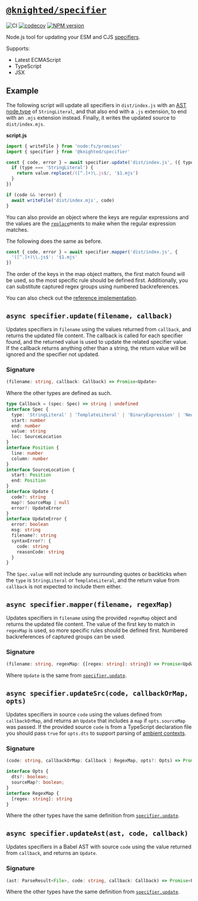 # [`@knighted/specifier`](https://www.npmjs.com/package/@knighted/specifier)

![CI](https://github.com/knightedcodemonkey/specifier/actions/workflows/ci.yml/badge.svg)
[![codecov](https://codecov.io/gh/knightedcodemonkey/specifier/branch/main/graph/badge.svg?token=5KS9ZB3XDK)](https://codecov.io/gh/knightedcodemonkey/specifier)
[![NPM version](https://img.shields.io/npm/v/@knighted/specifier.svg)](https://www.npmjs.com/package/@knighted/specifier)

Node.js tool for updating your ESM and CJS [specifiers](https://nodejs.org/api/esm.html#import-specifiers).

Supports:

* Latest ECMAScript
* TypeScript
* JSX

## Example

The following script will update all specifiers in `dist/index.js` with an [AST node.type](https://github.com/babel/babel/blob/main/packages/babel-parser/ast/spec.md#node-objects) of `StringLiteral`, and that also end with a `.js` extension, to end with an `.mjs` extension instead. Finally, it writes the updated source to `dist/index.mjs`.

**script.js**

```js
import { writeFile } from 'node:fs/promises'
import { specifier } from '@knighted/specifier'

const { code, error } = await specifier.update('dist/index.js', ({ type, value }) => {
  if (type === 'StringLiteral') {
    return value.replace(/([^.]+)\.js$/, '$1.mjs')
  }
})

if (code && !error) {
  await writeFile('dist/index.mjs', code)
}
```

You can also provide an object where the keys are regular expressions and the values are the [`replace`](https://developer.mozilla.org/en-US/docs/Web/JavaScript/Reference/Global_Objects/String/replace)ments to make when the regular expression matches.

The following does the same as before.

```js
const { code, error } = await specifier.mapper('dist/index.js', {
  '([^.]+)\\.js$': '$1.mjs'
})
```

The order of the keys in the map object matters, the first match found will be used, so the most specific rule should be defined first. Additionally, you can substitute captured regex groups using numbered backreferences.

You can also check out the [reference implementation](https://github.com/knightedcodemonkey/duel).

## `async specifier.update(filename, callback)`

Updates specifiers in `filename` using the values returned from `callback`, and returns the updated file content. The callback is called for each specifier found, and the returned value is used to update the related specifier value. If the callback returns anything other than a string, the return value will be ignored and the specifier not updated.

### Signature

```ts
(filename: string, callback: Callback) => Promise<Update>
```

Where the other types are defined as such.

```ts
type Callback = (spec: Spec) => string | undefined
interface Spec {
  type: 'StringLiteral' | 'TemplateLiteral' | 'BinaryExpression' | 'NewExpression'
  start: number
  end: number
  value: string
  loc: SourceLocation
}
interface Position {
  line: number
  column: number
}
interface SourceLocation {
  start: Position
  end: Position
}
interface Update {
  code?: string
  map?: SourceMap | null
  error?: UpdateError
}
interface UpdateError {
  error: boolean
  msg: string
  filename?: string
  syntaxError?: {
    code: string
    reasonCode: string
  }
}
```

The `Spec.value` will not include any surrounding quotes or backticks when the `type` is `StringLiteral` or `TemplateLiteral`, and the return value from `callback` is not expected to include them either.


## `async specifier.mapper(filename, regexMap)`

Updates specifiers in `filename` using the provided `regexMap` object and returns the updated file content. The value of the first key to match in `regexMap` is used, so more specific rules should be defined first. Numbered backreferences of captured groups can be used.

### Signature

```ts
(filename: string, regexMap: {[regex: string]: string}) => Promise<Update>
```

Where `Update` is the same from [`specifier.update`](https://github.com/knightedcodemonkey/specifier#async-specifierupdatefilename-callback).

## `async specifier.updateSrc(code, callbackOrMap, opts)`

Updates specifiers in source `code` using the values defined from `callbackOrMap`, and returns an `Update` that includes a `map` if `opts.sourceMap` was passed. If the provided source `code` is from a TypeScript declaration file you should pass `true` for `opts.dts` to support parsing of [ambient contexts](https://stackoverflow.com/a/61082185/258174).

### Signature

```ts
(code: string, callbackOrMap: Callback | RegexMap, opts?: Opts) => Promise<Update>
```

```ts
interface Opts {
  dts?: boolean;
  sourceMap?: boolean;
}
interface RegexMap {
  [regex: string]: string
}
```

Where the other types have the same definition from [`specifier.update`](https://github.com/knightedcodemonkey/specifier#async-specifierupdatefilename-callback).

## `async specifier.updateAst(ast, code, callback)`

Updates specifiers in a Babel AST with source `code` using the value returned from `callback`, and returns an `Update`.

### Signature

```ts
(ast: ParseResult<File>, code: string, callback: Callback) => Promise<Update>
```

Where the other types have the same definition from [`specifier.update`](https://github.com/knightedcodemonkey/specifier#async-specifierupdatefilename-callback).
